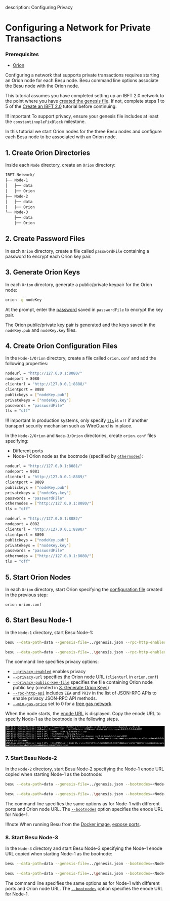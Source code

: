 description: Configuring Privacy
<!--- END of page meta data -->

# Configuring a Network for Private Transactions 

### Prerequisites

* [Orion](https://docs.orion.pegasys.tech/en/latest/Installation/Overview/)

Configuring a network that supports private transactions requires starting an Orion node for each
Besu node. Besu command line options associate the Besu node with the Orion node. 

This tutorial assumes you have completed setting up an IBFT 2.0 network to the point where you have 
[created the genesis file](../Private-Network/Create-IBFT-Network.md#5-create-genesis-file). If not, complete
steps 1 to 5 of the [Create an IBFT 2.0](../Private-Network/Create-IBFT-Network.md) tutorial before continuing. 

!!! important 
    To support privacy, ensure your genesis file includes at least the `constantinopleFixBlock` milestone.

In this tutorial we start Orion nodes for the three Besu nodes and configure each Besu node to be associated 
with an Orion node. 

## 1. Create Orion Directories

Inside each `Node` directory, create an `Orion` directory: 

```bash
IBFT-Network/
├── Node-1
│   ├── data
│   ├── Orion
├── Node-2
│   ├── data
│   ├── Orion
└── Node-3
    ├── data
    ├── Orion 
```

## 2. Create Password Files
       
In each `Orion` directory, create a file called `passwordFile` containing a password to encrypt each Orion key pair. 

## 3. Generate Orion Keys
   
In each `Orion` directory, generate a public/private keypair for the Orion node:
   
``` bash
orion -g nodeKey
```
   
At the prompt, enter the [password](#2-create-password-files) saved in `passwordFile` to encrypt the key pair. 
   
The Orion public/private key pair is generated and the keys saved in the `nodeKey.pub` and `nodeKey.key` files.

## 4. Create Orion Configuration Files
   
In the `Node-1/Orion` directory, create a file called `orion.conf` and add the following properties:
   
```bash
nodeurl = "http://127.0.0.1:8080/"
nodeport = 8080
clienturl = "http://127.0.0.1:8888/"
clientport = 8888
publickeys = ["nodeKey.pub"]
privatekeys = ["nodeKey.key"]
passwords = "passwordFile"
tls = "off"
```

!!! important 
    In production systems, only specify [`tls`](http://docs.orion.pegasys.tech/en/latest/Configuring-Orion/Configuration-File/#tls)
    is `off` if another transport security mechanism such as WireGuard is in place. 
    
In the `Node-2/Orion` and `Node-3/Orion` directories, create `orion.conf` files specifying: 

* Different ports
* Node-1 Orion node as the bootnode (specified by [`othernodes`](http://docs.orion.pegasys.tech/en/latest/Configuring-Orion/Configuration-File/)): 

```bash tab="Node-2"
nodeurl = "http://127.0.0.1:8081/"
nodeport = 8081
clienturl = "http://127.0.0.1:8889/"
clientport = 8889
publickeys = ["nodeKey.pub"]
privatekeys = ["nodeKey.key"]
passwords = "passwordFile"
othernodes = ["http://127.0.0.1:8080/"]
tls = "off"
```

```bash tab="Node-3"
nodeurl = "http://127.0.0.1:8082/"
nodeport = 8082
clienturl = "http://127.0.0.1:8890/"
clientport = 8890
publickeys = ["nodeKey.pub"]
privatekeys = ["nodeKey.key"]
passwords = "passwordFile"
othernodes = ["http://127.0.0.1:8080/"]
tls = "off"
```
   
## 5. Start Orion Nodes
   
In each `Orion` directory, start Orion specifying the [configuration file](#3-create-a-configuration-file) created in the previous step:
   
```
orion orion.conf
``` 

## 6. Start Besu Node-1

In the `Node-1` directory, start Besu Node-1:

```bash tab="MacOS"
besu --data-path=data --genesis-file=../genesis.json --rpc-http-enabled --rpc-http-api=ETH,NET,IBFT,EEA,PRIV --host-whitelist="*" --rpc-http-cors-origins="all" --privacy-enabled --privacy-url=http://127.0.0.1:8888 --privacy-public-key-file=Orion/nodeKey.pub --min-gas-price=0   
```

```bash tab="Windows"
besu --data-path=data --genesis-file=..\genesis.json --rpc-http-enabled --rpc-http-api=ETH,NET,IBFT,EEA,PRIV --host-whitelist="*" --rpc-http-cors-origins="all" --privacy-enabled --privacy-url=http://127.0.0.1:8888 --privacy-public-key-file=Orion\nodeKey.pub --min-gas-price=0  
```

The command line specifies privacy options: 

* [`--privacy-enabled`](../../Reference/CLI/CLI-Syntax.md#privacy-enabled) enables privacy
* [`--privacy-url`](../../Reference/CLI/CLI-Syntax.md#privacy-url) specifies the Orion node URL (`clienturl` in `orion.conf`)
* [`--privacy-public-key-file`](../../Reference/CLI/CLI-Syntax.md#privacy-public-key-file) specifies the file containing
Orion node public key (created in [3. Generate Orion Keys](#3-generate-orion-keys))
* [`--rpc-http-api`](../../Reference/CLI/CLI-Syntax.md#rpc-http-api) includes `EEA` and `PRIV` in the list of 
JSON-RPC APIs to enable privacy JSON-RPC API methods.  
* [`--min-gas-price`](../../Reference/CLI/CLI-Syntax.md#min-gas-price) set to 0 for a [free gas network](../../HowTo/Configure/FreeGas.md).

When the node starts, the [enode URL](../../Concepts/Node-Keys.md#enode-url) is displayed.
Copy the enode URL to specify Node-1 as the bootnode in the following steps. 

![Node 1 Enode URL](../../images/EnodeStartup.png)

### 7. Start Besu Node-2 

In the `Node-2` directory, start Besu Node-2 specifying the Node-1 enode URL copied when starting Node-1 as the bootnode:
 
```bash tab="MacOS"
besu --data-path=data --genesis-file=../genesis.json --bootnodes=<Node-1 Enode URL> --p2p-port=30304 --rpc-http-enabled --rpc-http-api=ETH,NET,IBFT,EEA,PRIV --host-whitelist="*" --rpc-http-cors-origins="all" --rpc-http-port=8546 --privacy-enabled --privacy-url=http://127.0.0.1:8889 --privacy-public-key-file=Orion/nodeKey.pub --min-gas-price=0   
```

```bash tab="Windows"
besu --data-path=data --genesis-file=..\genesis.json --bootnodes=<Node-1 Enode URL> --p2p-port=30304 --rpc-http-enabled --rpc-http-api=ETH,NET,IBFT,EEA,PRIV --host-whitelist="*" --rpc-http-cors-origins="all" --rpc-http-port=8546 --privacy-enabled --privacy-url=http://127.0.0.1:8889 --privacy-public-key-file=Orion\nodeKey.pub --min-gas-price=0   
```

The command line specifies the same options as for Node-1 with different ports and Orion node URL.  The 
[`--bootnodes`](../../Reference/CLI/CLI-Syntax.md#bootnodes) option specifies the enode URL for Node-1.

!!!note
    When running Besu from the [Docker image](../../HowTo/Get-Started/Run-Docker-Image.md), [expose ports](../../HowTo/Get-Started/Run-Docker-Image.md#exposing-ports).

### 8. Start Besu Node-3

In the `Node-3` directory and start Besu Node-3 specifying the Node-1 enode URL copied when starting Node-1 as the bootnode: 

```bash tab="MacOS"
besu --data-path=data --genesis-file=../genesis.json --bootnodes=<Node-1 Enode URL> --p2p-port=30305 --rpc-http-enabled --rpc-http-api=ETH,NET,IBFT,EEA,PRIV --host-whitelist="*" --rpc-http-cors-origins="all" --rpc-http-port=8547 --privacy-enabled --privacy-url=http://127.0.0.1:8890 --privacy-public-key-file=Orion/nodeKey.pub --min-gas-price=0   
```

```bash tab="Windows"
besu --data-path=data --genesis-file=..\genesis.json --bootnodes=<Node-1 Enode URL> --p2p-port=30305 --rpc-http-enabled --rpc-http-api=ETH,NET,IBFT,EEA,PRIV --host-whitelist="*" --rpc-http-cors-origins="all" --rpc-http-port=8547 --privacy-enabled --privacy-url=http://127.0.0.1:8890 --privacy-public-key-file=Orion\nodeKey.pub --min-gas-price=0  
```

The command line specifies the same options as for Node-1 with different ports and Orion node URL.  The 
[`--bootnodes`](../../Reference/CLI/CLI-Syntax.md#bootnodes) option specifies the enode URL for Node-1.

